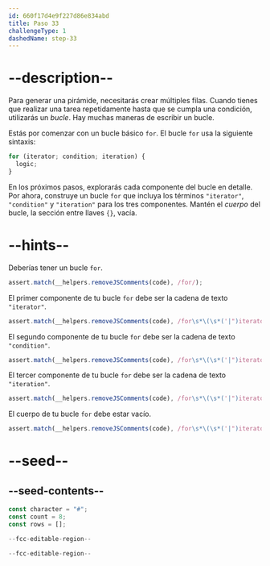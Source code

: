 ```yaml
---
id: 660f17d4e9f227d86e834abd
title: Paso 33
challengeType: 1
dashedName: step-33
---
```


# --description--

Para generar una pirámide, necesitarás crear múltiples filas. Cuando tienes que realizar una tarea repetidamente hasta que se cumpla una condición, utilizarás un <dfn>bucle</dfn>. Hay muchas maneras de escribir un bucle.

Estás por comenzar con un bucle básico `for`. El bucle `for` usa la siguiente sintaxis:

```js
for (iterator; condition; iteration) {
  logic;
}
```

En los próximos pasos, explorarás cada componente del bucle en detalle. Por ahora, construye un bucle `for` que incluya los términos `"iterator"`, `"condition"` y `"iteration"` para los tres componentes. Mantén el <dfn>cuerpo</dfn> del bucle, la sección entre llaves `{}`, vacía.


# --hints--

Deberías tener un bucle `for`.

```js
assert.match(__helpers.removeJSComments(code), /for/);
```

El primer componente de tu bucle `for` debe ser la cadena de texto `"iterator"`.

```js
assert.match(__helpers.removeJSComments(code), /for\s*\(\s*('|")iterator\1/);
```

El segundo componente de tu bucle `for` debe ser la cadena de texto `"condition"`.

```js
assert.match(__helpers.removeJSComments(code), /for\s*\(\s*('|")iterator\1\s*;\s*('|")condition\2/);
```

El tercer componente de tu bucle `for` debe ser la cadena de texto `"iteration"`.

```js
assert.match(__helpers.removeJSComments(code), /for\s*\(\s*('|")iterator\1\s*;\s*('|")condition\2\s*;\s*('|")iteration\3\s*\)/);
```

El cuerpo de tu bucle `for` debe estar vacío.

```js
assert.match(__helpers.removeJSComments(code), /for\s*\(\s*('|")iterator\1\s*;\s*('|")condition\2\s*;\s*('|")iteration\3\s*\)\s*\{\s*\}/);
```

# --seed--

## --seed-contents--

```js
const character = "#";
const count = 8;
const rows = [];

--fcc-editable-region--

--fcc-editable-region--
```
